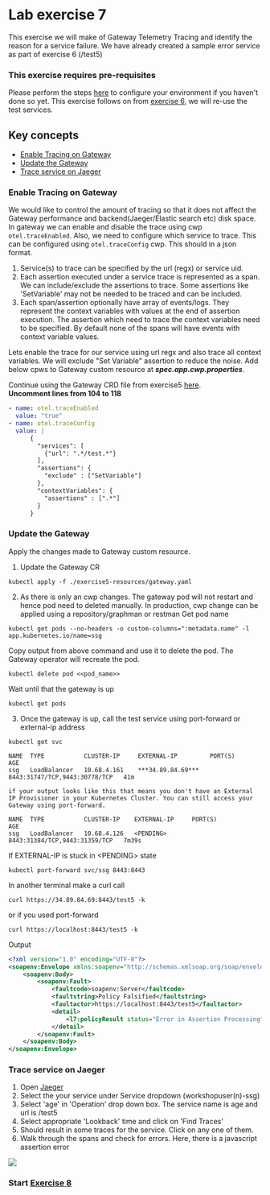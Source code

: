 
# Lab exercise 7
This exercise we will make of Gateway Telemetry Tracing and identify the reason for a service failure. We have already created a sample error service as part of exercise 6 (/test5) 

### This exercise requires pre-requisites
Please perform the steps [here](./readme.md#before-you-start) to configure your environment if you haven't done so yet. This exercise follows on from [exercise 6](./lab-exercise6.md), we will re-use the test services.

## Key concepts
- [Enable Tracing on Gateway](#enable-tracing-on-gateway)
- [Update the Gateway](#update-the-gateway)
- [Trace service on Jaeger](#trace-service-on-jaeger)

### Enable Tracing on Gateway
We would like to control the amount of tracing so that it does not affect the Gateway performance and backend(Jaeger/Elastic search etc) disk space.
In gateway we can enable and disable the trace using cwp `otel.traceEnabled`. Also, we need to configure which service to trace. This can be configured using `otel.traceConfig` cwp. This should in a json format. 
1. Service(s) to trace can be specified by the url (regx) or service uid.
2. Each assertion executed under a service trace is represented as a span. We can include/exclude the assertions to trace. Some assertions like 'SetVariable' may not be needed to be traced and can be included.
3. Each span/assertion optionally have array of events/logs. They represent the context variables with values at the end of assertion execution. The assertion which need to trace the context variables need to be specified. By default none of the spans will have events with context variable values.

Lets enable the trace for our service using url regx and also trace all context variables. We will exclude "Set Variable" assertion to reduce the noise.
Add below cpws to Gateway custom resource at  _***spec.app.cwp.properties***_. 

Continue using the Gateway CRD file from exercise5 [here](/exercise5-resources/gateway.yaml).
</br> __**Uncomment lines from 104 to 118**__

```yaml
- name: otel.traceEnabled
  value: "true"
- name: otel.traceConfig
  value: |
      {
        "services": [
          {"url": ".*/test.*"}
        ],
        "assertions": {
          "exclude" : ["SetVariable"]
        },
        "contextVariables": {
          "assertions" : [".*"]
        }
      }
```

### Update the Gateway
Apply the changes made to Gateway custom resource. 

1. Update the Gateway CR
```
kubectl apply -f ./exercise5-resources/gateway.yaml
```
2. As there is only an cwp changes. The gateway pod will not restart and hence pod need to deleted manually. In production, cwp change can be applied using a repository/graphman or restman
Get pod name
```
kubectl get pods --no-headers -o custom-columns=":metadata.name" -l app.kubernetes.io/name=ssg
```
Copy output from above command and use it to delete the pod. The Gateway operator will recreate the pod.
```
kubectl delete pod <<pod_name>>
```
Wait until that the gateway is up
```
kubectl get pods
```
3. Once the gateway is up, call the test service using port-forward or external-ip address
```
kubectl get svc

NAME  TYPE           CLUSTER-IP     EXTERNAL-IP         PORT(S)                         AGE
ssg   LoadBalancer   10.68.4.161    ***34.89.84.69***   8443:31747/TCP,9443:30778/TCP   41m

if your output looks like this that means you don't have an External IP Provisioner in your Kubernetes Cluster. You can still access your Gateway using port-forward.

NAME  TYPE           CLUSTER-IP    EXTERNAL-IP     PORT(S)                         AGE
ssg   LoadBalancer   10.68.4.126   <PENDING>       8443:31384/TCP,9443:31359/TCP   7m39s
```

If EXTERNAL-IP is stuck in \<PENDING> state
```
kubectl port-forward svc/ssg 8443:8443
```
In another terminal make a curl call
```
curl https://34.89.84.69:8443/test5 -k
```
or if you used port-forward
```
curl https://localhost:8443/test5 -k
```
Output
```xml
<?xml version="1.0" encoding="UTF-8"?>
<soapenv:Envelope xmlns:soapenv="http://schemas.xmlsoap.org/soap/envelope/">
    <soapenv:Body>
        <soapenv:Fault>
            <faultcode>soapenv:Server</faultcode>
            <faultstring>Policy Falsified</faultstring>
            <faultactor>https://localhost:8443/test5</faultactor>
            <detail>
                <l7:policyResult status="Error in Assertion Processing" xmlns:l7="http://www.layer7tech.com/ws/policy/fault"/>
            </detail>
        </soapenv:Fault>
    </soapenv:Body>
</soapenv:Envelope>

```

### Trace service on Jaeger
1. Open [Jaeger](https://jaeger.brcmlabs.com/)
2. Select the your service under Service dropdown (workshopuser(n)-ssg)
3. Select 'age' in 'Operation' drop down box. The service name is age and url is /test5
4. Select appropriate 'Lookback' time and click on 'Find Traces'
5. Should result in some traces for the service. Click on any one of them.
6. Walk through the spans and check for errors. Here, there is a javascript assertion error

<kbd><img src="https://github.com/Gazza7205/cloud-workshop-labs/assets/59958248/5ff8a008-68e3-427f-8270-b33f1fc8e34b" /></kbd>

### Start [Exercise 8](./lab-exercise8.md)
